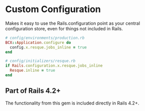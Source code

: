 # Custom Configuration

Makes it easy to use the Rails.configuration point as your central configuration store, even for things not included in Rails.

``` ruby
# config/environments/production.rb
BCX::Application.configure do
  config.x.resque.jobs_inline = true
end

# config/initializers/resque.rb
if Rails.configuration.x.resque.jobs_inline
  Resque.inline = true 
end
```

## Part of Rails 4.2+

The functionality from this gem is included directly in Rails 4.2+.
